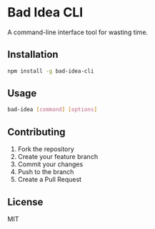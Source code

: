 # Bad Idea CLI

A command-line interface tool for wasting time.

## Installation

```bash
npm install -g bad-idea-cli
```

## Usage

```bash
bad-idea [command] [options]
```

## Contributing

1. Fork the repository
2. Create your feature branch
3. Commit your changes
4. Push to the branch
5. Create a Pull Request

## License

MIT
